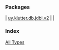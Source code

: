


### Packages


| [uy.klutter.db.jdbi.v2](uy.klutter.db.jdbi.v2/index.md) |  |


### Index

[All Types](alltypes/index.md)